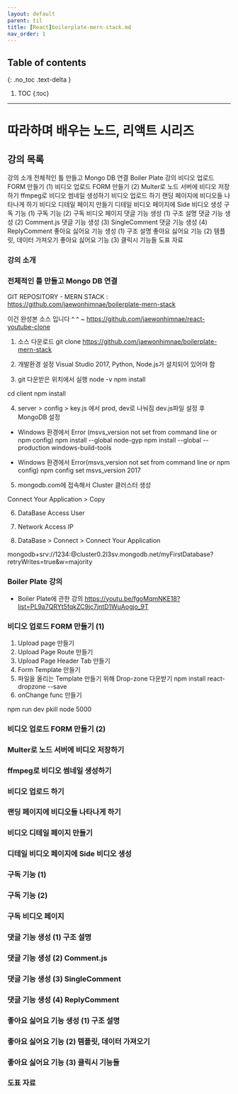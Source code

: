 ---layout: defaultparent: tiltitle: [React]boilerplate-mern-stack.mdnav_order: 1---## Table of contents{: .no_toc .text-delta }1. TOC{:toc}---# 따라하며 배우는 노드, 리액트 시리즈

## 강의 목록
강의 소개
전체적인 틀 만들고 Mongo DB 연결
Boiler Plate 강의
비디오 업로드 FORM 만들기 (1)
비디오 업로드 FORM 만들기 (2)
Multer로 노드 서버에 비디오 저장하기
ffmpeg로 비디오 썸네일 생성하기
비디오 업로드 하기
랜딩 페이지에 비디오들 나타나게 하기
비디오 디테일 페이지 만들기
디테일 비디오 페이지에 Side 비디오 생성
구독 기능 (1)
구독 기능 (2)
구독 비디오 페이지
댓글 기능 생성 (1) 구조 설명
댓글 기능 생성 (2) Comment.js
댓글 기능 생성 (3) SingleComment
댓글 기능 생성 (4) ReplyComment
좋아요 싫어요 기능 생성 (1) 구조 설명
좋아요 싫어요 기능 (2) 템플릿, 데이터 가져오기
좋아요 싫어요 기능 (3) 클릭시 기능들
도표 자료


### 강의 소개



### 전체적인 틀 만들고 Mongo DB 연결
GIT REPOSITORY  - MERN STACK : 
https://github.com/jaewonhimnae/boilerplate-mern-stack

이건 완성본 소스 입니다  ^ ^ ~
https://github.com/jaewonhimnae/react-youtube-clone


1. 소스 다운로드 
git clone https://github.com/jaewonhimnae/boilerplate-mern-stack

2. 개발환경 설정
Visual Studio 2017, Python, Node.js가 설치되어 있어야 함

3. git 다운받은 위치에서 실행
node -v
npm install

cd client
npm install

4. server > config > key.js 에서 prod, dev로 나눠짐
dev.js파일 설정 후 MongoDB 설정


*  Windows 환경에서 Error (msvs_version not set from command line or npm config)
npm install --global node-gyp
npm install --global --production windows-build-tools

* Windows 환경에서 Error(msvs_version not set from command line or npm config)
npm config set msvs_version 2017

5. mongodb.com에 접속해서 Cluster 
클러스터 생성 

Connect Your Application > Copy

6. DataBase Access
User

7. Network Access
IP

8. DataBase > Connect > Connect Your Application

mongodb+srv://1234:<password>@cluster0.2l3sv.mongodb.net/myFirstDatabase?retryWrites=true&w=majority

### Boiler Plate 강의

* Boiler  Plate에 관한 강의
https://youtu.be/fgoMqmNKE18?list=PL9a7QRYt5fqkZC9jc7jntD1WuAogjo_9T


### 비디오 업로드 FORM 만들기 (1)
1. Upload page 만들기
2. Upload Page Route 만들기
3. Upload Page Header Tab 만들기
4. Form Template 만들기
5. 파일을 올리는 Template 만들기 위해 Drop-zone 다운받기
npm install react-dropzone --save
6. onChange func 만들기


npm run dev
pkill node 5000


### 비디오 업로드 FORM 만들기 (2)
### Multer로 노드 서버에 비디오 저장하기
### ffmpeg로 비디오 썸네일 생성하기
### 비디오 업로드 하기
### 랜딩 페이지에 비디오들 나타나게 하기
### 비디오 디테일 페이지 만들기
### 디테일 비디오 페이지에 Side 비디오 생성
### 구독 기능 (1)
### 구독 기능 (2)
### 구독 비디오 페이지
### 댓글 기능 생성 (1) 구조 설명
### 댓글 기능 생성 (2) Comment.js
### 댓글 기능 생성 (3) SingleComment
### 댓글 기능 생성 (4) ReplyComment
### 좋아요 싫어요 기능 생성 (1) 구조 설명
### 좋아요 싫어요 기능 (2) 템플릿, 데이터 가져오기
### 좋아요 싫어요 기능 (3) 클릭시 기능들
### 도표 자료